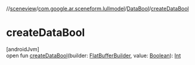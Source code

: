 //[sceneview](../../../index.md)/[com.google.ar.sceneform.lullmodel](../index.md)/[DataBool](index.md)/[createDataBool](create-data-bool.md)

# createDataBool

[androidJvm]\
open fun [createDataBool](create-data-bool.md)(builder: [FlatBufferBuilder](../../com.google.flatbuffers/-flat-buffer-builder/index.md), value: [Boolean](https://kotlinlang.org/api/latest/jvm/stdlib/kotlin/-boolean/index.html)): [Int](https://kotlinlang.org/api/latest/jvm/stdlib/kotlin/-int/index.html)
